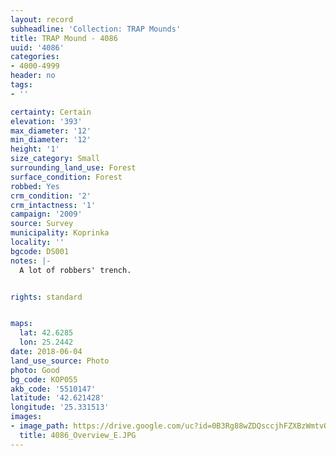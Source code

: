 ```yaml
---
layout: record
subheadline: 'Collection: TRAP Mounds'
title: TRAP Mound - 4086
uuid: '4086'
categories:
- 4000-4999
header: no
tags:
- ''

certainty: Certain
elevation: '393'
max_diameter: '12'
min_diameter: '12'
height: '1'
size_category: Small
surrounding_land_use: Forest
surface_condition: Forest
robbed: Yes
crm_condition: '2'
crm_intactness: '1'
campaign: '2009'
source: Survey
municipality: Koprinka
locality: ''
bgcode: DS001
notes: |-
  A lot of robbers' trench.


rights: standard


maps:
  lat: 42.6285
  lon: 25.2442
date: 2018-06-04
land_use_source: Photo
photo: Good
bg_code: КОР055
akb_code: '5510147'
latitude: '42.621428'
longitude: '25.331513'
images:
- image_path: https://drive.google.com/uc?id=0B3Rg88wZDQsccjhFZXBzWmtvOVk
  title: 4086_Overview_E.JPG
---
```

